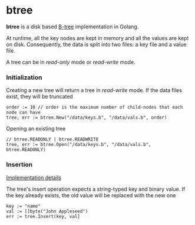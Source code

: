 btree
=====

**btree** is a disk based [B-tree](http://en.wikipedia.org/wiki/B-tree) implementation in Golang. 

At runtime, all the key nodes are kept in memory and all the values are kept on disk. 
Consequently, the data is split into two files: a key file and a value file.

A tree can be in *read-only* mode or *read-write* mode. 

### Initialization

Creating a new tree will return a tree in *read-write* mode. If the data files exist, they will be truncated

    order := 10 // order is the maximum number of child-nodes that each node can have
    tree, err := btree.New("/data/keys.b", "/data/vals.b", order)
    
Opening an existing tree

    // btree.READONLY | btree.READWRITE
    tree, err := btree.Open("/data/keys.b", "/data/vals.b", btree.READONLY)

### Insertion 
[Implementation details](https://github.com/3fps/btree/wiki/Insertion)

The tree's insert operation expects a string-typed key and binary value. If the key already exists,
the old value will be replaced with the new one

    key := "name"
    val := []byte("John Appleseed")
    err := tree.Insert(key, val]
